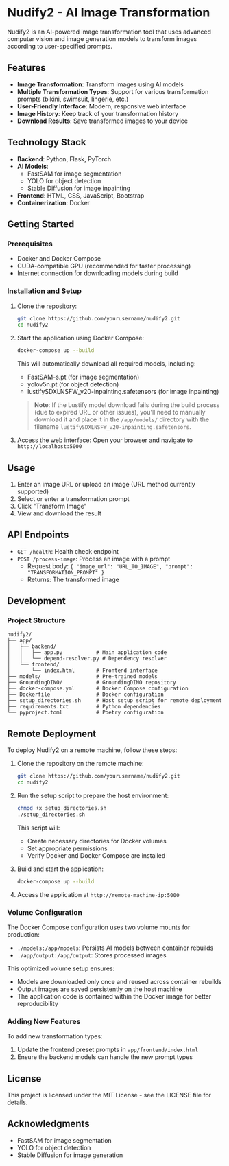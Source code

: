 # Nudify2 - AI Image Transformation

Nudify2 is an AI-powered image transformation tool that uses advanced computer vision and image generation models to transform images according to user-specified prompts.

## Features

- **Image Transformation**: Transform images using AI models
- **Multiple Transformation Types**: Support for various transformation prompts (bikini, swimsuit, lingerie, etc.)
- **User-Friendly Interface**: Modern, responsive web interface
- **Image History**: Keep track of your transformation history
- **Download Results**: Save transformed images to your device

## Technology Stack

- **Backend**: Python, Flask, PyTorch
- **AI Models**: 
  - FastSAM for image segmentation
  - YOLO for object detection
  - Stable Diffusion for image inpainting
- **Frontend**: HTML, CSS, JavaScript, Bootstrap
- **Containerization**: Docker

## Getting Started

### Prerequisites

- Docker and Docker Compose
- CUDA-compatible GPU (recommended for faster processing)
- Internet connection for downloading models during build

### Installation and Setup

1. Clone the repository:
   ```bash
   git clone https://github.com/yourusername/nudify2.git
   cd nudify2
   ```

2. Start the application using Docker Compose:
   ```bash
   docker-compose up --build
   ```
   This will automatically download all required models, including:
   - FastSAM-s.pt (for image segmentation)
   - yolov5n.pt (for object detection)
   - lustifySDXLNSFW_v20-inpainting.safetensors (for image inpainting)

   > **Note**: If the Lustify model download fails during the build process (due to expired URL or other issues), you'll need to manually download it and place it in the `/app/models/` directory with the filename `lustifySDXLNSFW_v20-inpainting.safetensors`.

3. Access the web interface:
   Open your browser and navigate to `http://localhost:5000`

## Usage

1. Enter an image URL or upload an image (URL method currently supported)
2. Select or enter a transformation prompt
3. Click "Transform Image"
4. View and download the result

## API Endpoints

- `GET /health`: Health check endpoint
- `POST /process-image`: Process an image with a prompt
  - Request body: `{ "image_url": "URL_TO_IMAGE", "prompt": "TRANSFORMATION_PROMPT" }`
  - Returns: The transformed image

## Development

### Project Structure

```
nudify2/
├── app/
│   ├── backend/
│   │   ├── app.py           # Main application code
│   │   └── depend-resolver.py # Dependency resolver
│   └── frontend/
│       └── index.html       # Frontend interface
├── models/                  # Pre-trained models
├── GroundingDINO/           # GroundingDINO repository
├── docker-compose.yml       # Docker Compose configuration
├── Dockerfile               # Docker configuration
├── setup_directories.sh     # Host setup script for remote deployment
├── requirements.txt         # Python dependencies
└── pyproject.toml           # Poetry configuration
```

## Remote Deployment

To deploy Nudify2 on a remote machine, follow these steps:

1. Clone the repository on the remote machine:
   ```bash
   git clone https://github.com/yourusername/nudify2.git
   cd nudify2
   ```

2. Run the setup script to prepare the host environment:
   ```bash
   chmod +x setup_directories.sh
   ./setup_directories.sh
   ```
   This script will:
   - Create necessary directories for Docker volumes
   - Set appropriate permissions
   - Verify Docker and Docker Compose are installed

3. Build and start the application:
   ```bash
   docker-compose up --build
   ```

4. Access the application at `http://remote-machine-ip:5000`

### Volume Configuration

The Docker Compose configuration uses two volume mounts for production:

- `./models:/app/models`: Persists AI models between container rebuilds
- `./app/output:/app/output`: Stores processed images

This optimized volume setup ensures:
- Models are downloaded only once and reused across container rebuilds
- Output images are saved persistently on the host machine
- The application code is contained within the Docker image for better reproducibility

### Adding New Features

To add new transformation types:
1. Update the frontend preset prompts in `app/frontend/index.html`
2. Ensure the backend models can handle the new prompt types

## License

This project is licensed under the MIT License - see the LICENSE file for details.

## Acknowledgments

- FastSAM for image segmentation
- YOLO for object detection
- Stable Diffusion for image generation

